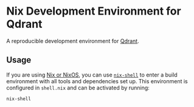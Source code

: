 # Nix Development Environment for Qdrant

A reproducible development environment for [Qdrant](https://github.com/qdrant/qdrant).

## Usage

If you are using [Nix or NixOS](https://nixos.org/), you can use [`nix-shell`](https://nixos.wiki/wiki/Development_environment_with_nix-shell) to enter a build environment with all tools and dependencies set up.
This environment is configured in `shell.nix` and can be activated by running:

```shell
nix-shell
```
